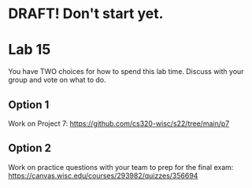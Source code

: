 # DRAFT!  Don't start yet.

# Lab 15

You have TWO choices for how to spend this lab time.  Discuss with your group and vote on what to do.

## Option 1

Work on Project 7: https://github.com/cs320-wisc/s22/tree/main/p7

## Option 2

Work on practice questions with your team to prep for the final exam: https://canvas.wisc.edu/courses/293982/quizzes/356694
